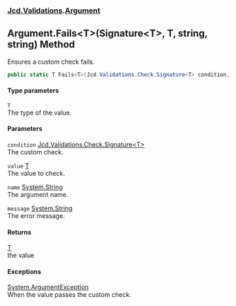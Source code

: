 ### [Jcd.Validations](Jcd_Validations.md 'Jcd.Validations').[Argument](Jcd_Validations_Argument.md 'Jcd.Validations.Argument')
## Argument.Fails&lt;T&gt;(Signature&lt;T&gt;, T, string, string) Method
Ensures a custom check fails.  
```csharp
public static T Fails<T>(Jcd.Validations.Check.Signature<T> condition, T value, string name=null, string message=null);
```
#### Type parameters
<a name='Jcd_Validations_Argument_Fails_T_(Jcd_Validations_Check_Signature_T__T_string_string)_T'></a>
`T`  
The type of the value.
  
#### Parameters
<a name='Jcd_Validations_Argument_Fails_T_(Jcd_Validations_Check_Signature_T__T_string_string)_condition'></a>
`condition` [Jcd.Validations.Check.Signature&lt;](Jcd_Validations_Check_Signature_T_(T_System_Action_System_Action).md 'Jcd.Validations.Check.Signature&lt;T&gt;(T, System.Action, System.Action)')[T](Jcd_Validations_Argument_Fails_T_(Jcd_Validations_Check_Signature_T__T_string_string).md#Jcd_Validations_Argument_Fails_T_(Jcd_Validations_Check_Signature_T__T_string_string)_T 'Jcd.Validations.Argument.Fails&lt;T&gt;(Jcd.Validations.Check.Signature&lt;T&gt;, T, string, string).T')[&gt;](Jcd_Validations_Check_Signature_T_(T_System_Action_System_Action).md 'Jcd.Validations.Check.Signature&lt;T&gt;(T, System.Action, System.Action)')  
The custom check.
  
<a name='Jcd_Validations_Argument_Fails_T_(Jcd_Validations_Check_Signature_T__T_string_string)_value'></a>
`value` [T](Jcd_Validations_Argument_Fails_T_(Jcd_Validations_Check_Signature_T__T_string_string).md#Jcd_Validations_Argument_Fails_T_(Jcd_Validations_Check_Signature_T__T_string_string)_T 'Jcd.Validations.Argument.Fails&lt;T&gt;(Jcd.Validations.Check.Signature&lt;T&gt;, T, string, string).T')  
The value to check.
  
<a name='Jcd_Validations_Argument_Fails_T_(Jcd_Validations_Check_Signature_T__T_string_string)_name'></a>
`name` [System.String](https://docs.microsoft.com/en-us/dotnet/api/System.String 'System.String')  
The argument name.
  
<a name='Jcd_Validations_Argument_Fails_T_(Jcd_Validations_Check_Signature_T__T_string_string)_message'></a>
`message` [System.String](https://docs.microsoft.com/en-us/dotnet/api/System.String 'System.String')  
The error message.
  
#### Returns
[T](Jcd_Validations_Argument_Fails_T_(Jcd_Validations_Check_Signature_T__T_string_string).md#Jcd_Validations_Argument_Fails_T_(Jcd_Validations_Check_Signature_T__T_string_string)_T 'Jcd.Validations.Argument.Fails&lt;T&gt;(Jcd.Validations.Check.Signature&lt;T&gt;, T, string, string).T')  
the value
#### Exceptions
[System.ArgumentException](https://docs.microsoft.com/en-us/dotnet/api/System.ArgumentException 'System.ArgumentException')  
When the value passes the custom check.
